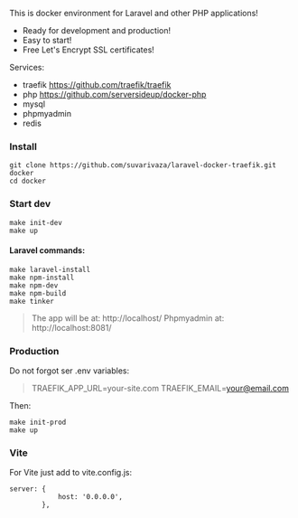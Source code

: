 This is docker environment for Laravel and other PHP applications!

- Ready for development and production!
- Easy to start!
- Free Let's Encrypt SSL certificates!

Services:
- traefik https://github.com/traefik/traefik
- php https://github.com/serversideup/docker-php
- mysql 
- phpmyadmin 
- redis

### Install
```
git clone https://github.com/suvarivaza/laravel-docker-traefik.git docker
cd docker
```

### Start dev
```
make init-dev
make up
```

#### Laravel commands:
```
make laravel-install
make npm-install
make npm-dev
make npm-build
make tinker
```

>The app will be at: http://localhost/
>Phpmyadmin at: http://localhost:8081/


### Production
Do not forgot ser .env variables:
> TRAEFIK_APP_URL=your-site.com
> TRAEFIK_EMAIL=your@email.com

Then:
```
make init-prod
make up
```


### Vite
For Vite just add to vite.config.js:
```
server: {
            host: '0.0.0.0',
        },
```